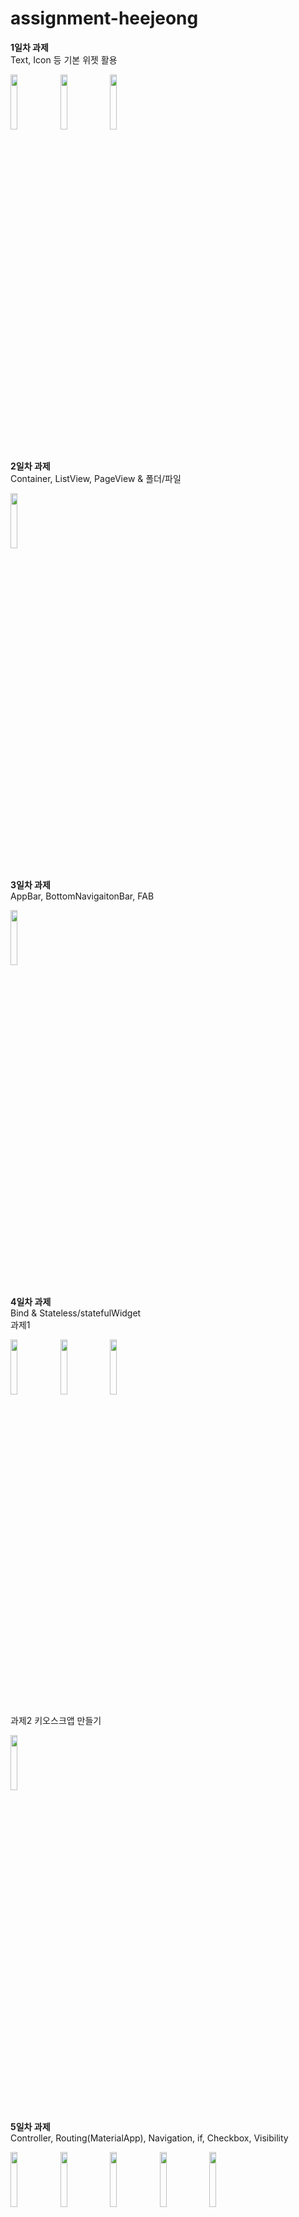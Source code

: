 # assignment-heejeong

<Strong>1일차 과제</Strong><br>
Text, Icon 등 기본 위젯 활용
<div>
<img src="https://sniperfactory.notion.site/image/https%3A%2F%2Fprod-files-secure.s3.us-west-2.amazonaws.com%2F4f763fdd-bbba-45d6-8677-39e1a021e572%2F37252f09-8049-4d27-b0f8-42ac14444e11%2FSimulator_Screenshot_-_iPhone_14_-_2023-09-17_at_19.51.49.png?table=block&id=809f7dde-e43d-4002-bd24-9e315df81a95&spaceId=4f763fdd-bbba-45d6-8677-39e1a021e572&width=580&userId=&cache=v2" width="15%" height="15%">
<img src="https://sniperfactory.notion.site/image/https%3A%2F%2Fprod-files-secure.s3.us-west-2.amazonaws.com%2F4f763fdd-bbba-45d6-8677-39e1a021e572%2F6735ffe2-a3d3-452f-882d-bd50dab1c1bd%2FSimulator_Screenshot_-_iPhone_14_-_2023-09-17_at_19.36.32.png?table=block&id=cea746bf-10ff-464e-8380-3d925b32d343&spaceId=4f763fdd-bbba-45d6-8677-39e1a021e572&width=580&userId=&cache=v2" width="15%" height="15%">
<img src="https://sniperfactory.notion.site/image/https%3A%2F%2Fprod-files-secure.s3.us-west-2.amazonaws.com%2F4f763fdd-bbba-45d6-8677-39e1a021e572%2F62eec72c-42b5-4199-b63b-a6d1d023d226%2FSimulator_Screenshot_-_iPhone_14_-_2023-09-17_at_20.08.22.png?table=block&id=adc07693-8501-4d84-a559-d2017a319a33&spaceId=4f763fdd-bbba-45d6-8677-39e1a021e572&width=2000&userId=&cache=v2" width="15%" height="15%">
</div>
<br>

<Strong>2일차 과제</Strong><br>
Container, ListView, PageView & 폴더/파일
<div><img src="https://file.notion.so/f/f/30db20a9-090d-4eab-88e9-e004dc368042/e69df6cc-fc54-4067-bd12-7b647ac0e848/2%EC%9D%BC%EC%B0%A8.gif?id=3c8b7cc1-e536-47d3-9662-5fc97bf98764&table=block&spaceId=30db20a9-090d-4eab-88e9-e004dc368042&expirationTimestamp=1695600000000&signature=4PowVqfyLL-TLveJbll-LseBoCgHNQG2VSa8CkC_Lzg&downloadName=2%EC%9D%BC%EC%B0%A8.gif" width="15%" height="15%"></div>
<br>

<Strong>3일차 과제</Strong><br>
AppBar, BottomNavigaitonBar, FAB
<div><img src="https://sniperfactory.notion.site/image/https%3A%2F%2Fs3-us-west-2.amazonaws.com%2Fsecure.notion-static.com%2Fd9e1380a-9842-4157-adb2-03704e4bcab0%2Fyoutubemusic_app.png?table=block&id=b5e7dc19-b141-44c2-997f-0e34a1939fe7&spaceId=4f763fdd-bbba-45d6-8677-39e1a021e572&width=380&userId=&cache=v2" width="15%" height="15%"></div>
<br>

<Strong>4일차 과제</Strong><br>
Bind & Stateless/statefulWidget<br>
과제1
<div><img src="https://file.notion.so/f/f/30db20a9-090d-4eab-88e9-e004dc368042/fe8aac03-fb1d-4732-8c87-8235d57c9a8c/2436D739-F0E0-4C46-A85A-9A4060AE0887.png?id=8dfb7f10-f772-4857-b27e-0ea7b9d9cc98&table=block&spaceId=30db20a9-090d-4eab-88e9-e004dc368042&expirationTimestamp=1695600000000&signature=8R0N1tR3gNy7HeSg-uf8jUirdsbmRaCV0uJlblVlJL4&downloadName=2436D739-F0E0-4C46-A85A-9A4060AE0887.png" width="15%" height="15%">
<img src="https://file.notion.so/f/f/30db20a9-090d-4eab-88e9-e004dc368042/243cc47a-f229-4275-9bad-411eba1b2cc2/94E73E6C-A9B2-47B5-989E-737EEF0AB90F.png?id=c98cc4cd-f9ca-48c4-b9b1-39ee9f99e4ca&table=block&spaceId=30db20a9-090d-4eab-88e9-e004dc368042&expirationTimestamp=1695600000000&signature=FjqvglbSQ3vyPCUDGvkXfWFVLJV_6c4L5ORHeLtYi5E&downloadName=94E73E6C-A9B2-47B5-989E-737EEF0AB90F.png" width="15%" height="15%">
<img src="https://file.notion.so/f/f/30db20a9-090d-4eab-88e9-e004dc368042/60fbc980-0706-452b-9a24-15dc9bc46f69/FB0CD7AF-62EA-408C-B38F-5301469419A6.png?id=39a3c806-fd6a-4424-a288-8a3a5a61274c&table=block&spaceId=30db20a9-090d-4eab-88e9-e004dc368042&expirationTimestamp=1695600000000&signature=rcdduw6GL3qVBmAtNI4hR2Z98QN9deznXBJfALPJSew&downloadName=FB0CD7AF-62EA-408C-B38F-5301469419A6.png" width="15%" height="15%">
</div>

과제2 키오스크앱 만들기
<div><img src="https://file.notion.so/f/f/30db20a9-090d-4eab-88e9-e004dc368042/e03da6bd-c2ef-4c5d-989d-b0ff8a047226/Screen_Recording_2023-01-27_at_5.43.26_PM.gif?id=5402028d-4320-4045-a99d-ab08a2432864&table=block&spaceId=30db20a9-090d-4eab-88e9-e004dc368042&expirationTimestamp=1695600000000&signature=oxjqwDMJAlCz8oniGle5tWQAIvzEpzy4CWz2wiXXF-I&downloadName=Screen+Recording+2023-01-27+at+5.43.26+PM.gif" width="15%" height="15%"></div>
<br>

<Strong>5일차 과제</Strong><br>
Controller, Routing(MaterialApp), Navigation, if, Checkbox, Visibility
<div><img src="https://file.notion.so/f/f/30db20a9-090d-4eab-88e9-e004dc368042/e74b9611-3f97-44bc-9550-5216b8c260a5/Untitled.png?id=474265db-21be-4685-ac6c-acd44035ab32&table=block&spaceId=30db20a9-090d-4eab-88e9-e004dc368042&expirationTimestamp=1695600000000&signature=yFHPOKe07A7JQg8dvFhcy3qC8ih7eS_VPfIDSkG8_Hw&downloadName=Untitled.png" width="15%" height="15%">
<img src="https://file.notion.so/f/f/30db20a9-090d-4eab-88e9-e004dc368042/e806dbff-97e1-4e11-86c8-1a38df12a45a/Untitled_(1).png?id=9022220d-c396-4e20-b3bc-2eb222c57577&table=block&spaceId=30db20a9-090d-4eab-88e9-e004dc368042&expirationTimestamp=1695600000000&signature=Ru4UfOfnDdTQnkqAR95H3gQPpCgXPbnrswcekKmxApI&downloadName=Untitled+%281%29.png" width="15%" height="15%">
<img src="https://file.notion.so/f/f/30db20a9-090d-4eab-88e9-e004dc368042/eb1abce6-e34d-4fe3-8e0d-ad723d36ee47/Untitled_(2).png?id=7c8c1106-d19b-4f4f-9317-98c5957a468a&table=block&spaceId=30db20a9-090d-4eab-88e9-e004dc368042&expirationTimestamp=1695600000000&signature=KOG9RexEgp64keVvoSpUhfpOYa9-FFY4_EHUCH6spJk&downloadName=Untitled+%282%29.png" width="15%" height="15%">
<img src="https://file.notion.so/f/s/52ade3e6-5865-43dd-9aa8-f66d78341a95/1%EB%B2%88%EB%AC%B8%EC%A0%9C.gif?id=7dae4c4a-9d6a-4c5c-ab34-2e2e6a8398e4&table=block&spaceId=4f763fdd-bbba-45d6-8677-39e1a021e572&expirationTimestamp=1695600000000&signature=MxY6jzHltJYwv1_C54pokJABL1BFDtB7_7QI0pEdHy8&downloadName=1%EB%B2%88%EB%AC%B8%EC%A0%9C.gif" width="15%" height="15%">
<img src="https://file.notion.so/f/f/30db20a9-090d-4eab-88e9-e004dc368042/fb99ff0e-07f6-4d07-a5d6-576fd4765da2/ezgif.com-video-to-gif.gif?id=9df0560e-78f8-45f1-ba7f-ffca0e53b4e6&table=block&spaceId=30db20a9-090d-4eab-88e9-e004dc368042&expirationTimestamp=1695600000000&signature=WWYnOqsR9SwGZuFvWazSZSZWY6HwfWyGgcSMdONyY_g&downloadName=ezgif.com-video-to-gif.gif" width="15%" height="15%"></div>
<br>

<Strong>6일차 과제</Strong><br>
List, for, map, where, ListView.builder<br>
과제1 (이미지1과 이미지2는 페이지 전환이 되도록 만드시오)
<div><img src="https://file.notion.so/f/s/1cd8a3a7-37c0-45fa-b65f-66f9c5311a95/Simulator_Screen_Shot_-_iPhone_14_Pro_Max_-_2023-02-07_at_18.18.58.png?id=be7ad2bb-d200-4d25-8f70-d982f62bcafa&table=block&spaceId=4f763fdd-bbba-45d6-8677-39e1a021e572&expirationTimestamp=1695758400000&signature=4_b5cMyyNlb0sCzxm6cQEnrWwkPvA0rqvb0szP8_6bk&downloadName=Simulator+Screen+Shot+-+iPhone+14+Pro+Max+-+2023-02-07+at+18.18.58.png" width="15%" height="15%">
<img src="https://file.notion.so/f/s/4a379b03-f628-405d-ab89-2417589b6854/Simulator_Screen_Shot_-_iPhone_14_Pro_Max_-_2023-02-07_at_18.25.34.png?id=6aed3ac7-04cb-40c9-bc65-7b5453ade5cf&table=block&spaceId=4f763fdd-bbba-45d6-8677-39e1a021e572&expirationTimestamp=1695758400000&signature=0rhOYqqcZ4jwhDjfSFfESTQUVr7SH9VpfDxjr7qRg2U&downloadName=Simulator+Screen+Shot+-+iPhone+14+Pro+Max+-+2023-02-07+at+18.25.34.png" width="15%" height="15%"></div>

과제2 키오스크앱 업그레이드
<div><img src="https://file.notion.so/f/s/693906cb-96ab-4f90-b158-d740ad6bde91/kiosk_2_app.gif?id=caf1aa05-89d4-42a0-8160-40891b0445db&table=block&spaceId=4f763fdd-bbba-45d6-8677-39e1a021e572&expirationTimestamp=1695758400000&signature=jsJEs36iazZeTPBWgXOUbR11GR7v3MBzfTOFxyrVUrk&downloadName=kiosk_2_app.gif" width="15%" height="15%">
</div>
